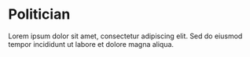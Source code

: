 # Politician

Lorem ipsum dolor sit amet, consectetur adipiscing elit. Sed do eiusmod tempor incididunt ut labore et dolore magna aliqua.
